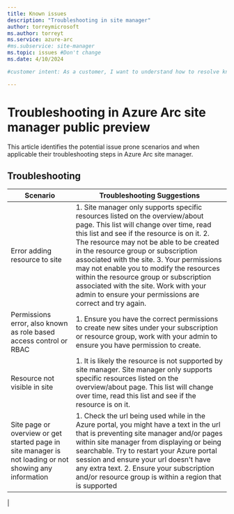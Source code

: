 ```yaml
---
title: Known issues
description: "Troubleshooting in site manager"
author: torreymicrosoft
ms.author: torreyt
ms.service: azure-arc
#ms.subservice: site-manager
ms.topic: issues #Don't change
ms.date: 4/10/2024

#customer intent: As a customer, I want to understand how to resolve known issues I experience in site manager.

---
```


# Troubleshooting in Azure Arc site manager public preview

This article identifies the potential issue prone scenarios and when applicable their troubleshooting steps in Azure Arc site manager.  

## Troubleshooting

| Scenario | Troubleshooting Suggestions |
|---------|---------|
| Error adding resource to site | 1. Site manager only supports specific resources listed on the overview/about page. This list will change over time, read this list and see if the resource is on it. 2. The resource may not be able to be created in the resource group or subscription associated with the site. 3. Your permissions may not enable you to modify the resources within the resource group or subscription associated with the site. Work with your admin to ensure your permissions are correct and try again. | 
| Permissions error, also known as role based access control or RBAC | 1. Ensure you have the correct permissions to create new sites under your subscription or resource group, work with your admin to ensure you have permission to create. | 
| Resource not visible in site | 1. It is likely the resource is not supported by site manager. Site manager only supports specific resources listed on the overview/about page. This list will change over time, read this list and see if the resource is on it. | 
| Site page or overview or get started page in site manager is not loading or not showing any information |  1. Check the url being used while in the Azure portal, you might have a text in the url that is preventing site manager and/or pages within site manager from displaying or being searchable. Try to restart your Azure portal session and ensure your url doesn't have any extra text. 2. Ensure your subscription and/or resource group is within a region that is supported 
| 


